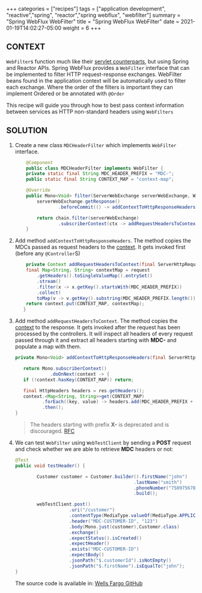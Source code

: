 +++
categories = ["recipes"]
tags = ["application development", "reactive","spring", "reactor","spring webflux", "webfilter"]
summary = "Spring WebFlux WebFilter"
title = "Spring WebFlux WebFilter"
date = 2021-01-19T14:02:27-05:00
weight = 6
+++

## CONTEXT

`WebFilter`s function much like their [servlet counterparts](https://www.oracle.com/java/technologies/filters.html), but using Spring
and Reactor APIs. Spring WebFlux provides a `WebFilter` interface that can be implemented to filter HTTP request-response exchanges. WebFilter beans found in the application context will be automatically used to filter each exchange.
Where the order of the filters is important they can implement Ordered or be annotated with `@Order`

This recipe will guide you through how to best pass context information between services as HTTP non-standard headers using `WebFilters`

## SOLUTION


1. Create a new class `MDCHeaderFilter` which implements `WebFilter` interface.

    ```java
        @Component
        public class MDCHeaderFilter implements WebFilter {
        private static final String MDC_HEADER_PREFIX = "MDC-";
        public static final String CONTEXT_MAP = "context-map";
    
        @Override
        public Mono<Void> filter(ServerWebExchange serverWebExchange, WebFilterChain chain) {
            serverWebExchange.getResponse()
                    .beforeCommit(() -> addContextToHttpResponseHeaders(serverWebExchange.getResponse()));
    
            return chain.filter(serverWebExchange)
                    .subscriberContext(ctx -> addRequestHeadersToContext(serverWebExchange.getRequest(), ctx));
        }
    ```
1. Add method `addContextToHttpResponseHeaders`. The method copies the MDCs passed as request headers to the [context](https://projectreactor.io/docs/core/release/reference/#context).
   It gets invoked first (before any `@Controller`S)

    ```java
        private Context addRequestHeadersToContext(final ServerHttpRequest request, final Context context) {
        final Map<String, String> contextMap = request
            .getHeaders().toSingleValueMap().entrySet()
            .stream()
            .filter(x -> x.getKey().startsWith(MDC_HEADER_PREFIX))
            .collect(
            toMap(v -> v.getKey().substring(MDC_HEADER_PREFIX.length()), Map.Entry::getValue));
        return context.put(CONTEXT_MAP, contextMap);
       }
    ``` 

1. Add method `addRequestHeadersToContext`. The method copies the [context](https://projectreactor.io/docs/core/release/reference/#context) to the response. It 
   gets invoked after the request has been processed by the controllers. It will inspect all headers of every request passed through it and 
   extract all headers starting with **MDC-** and populate a map with them. 
     
    ```java
    private Mono<Void> addContextToHttpResponseHeaders(final ServerHttpResponse res) {
    
       return Mono.subscriberContext()
                 .doOnNext(context -> {
       if (!context.hasKey(CONTEXT_MAP)) return;
    
       final HttpHeaders headers = res.getHeaders();
       context.<Map<String, String>>get(CONTEXT_MAP)
              .forEach((key, value) -> headers.add(MDC_HEADER_PREFIX + key, value));})
              .then();
    } 
    ``` 

    >  The headers starting with prefix **X-** is deprecated and is discouraged. [RFC](https://tools.ietf.org/html/rfc6648)
    
1. We can test `WebFilter` using `WebTestClient` by sending a **POST** request and check whether we are able to retrieve
   **MDC** headers or not:
   
    ```java
    @Test
    public void testHeader() {
    
            Customer customer = Customer.builder().firstName("john")
                                                .lastName("smith")
                                                .phoneNumber("7589756789")
                                                .build();
    
            webTestClient.post()
                        .uri("/customer")
                        .contentType(MediaType.valueOf(MediaType.APPLICATION_JSON_VALUE))
                        .header("MDC-CUSTOMER-ID", "123")
                        .body(Mono.just(customer),Customer.class)
                        .exchange()
                        .expectStatus().isCreated()
                        .expectHeader()
                        .exists("MDC-CUSTOMER-ID")
                        .expectBody()
                        .jsonPath("$.customerId").isNotEmpty()
                        .jsonPath("$.firstName").isEqualTo("john");
    }       
    ```
   The source code is available in: [Wells Fargo GitHub](https://)    
